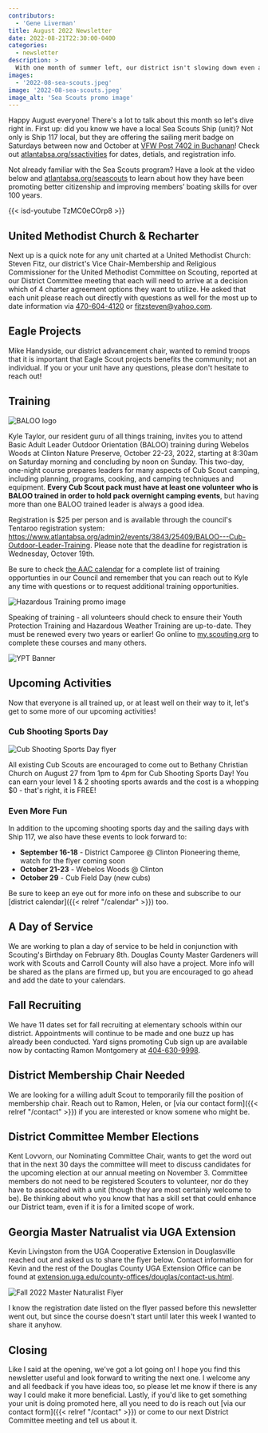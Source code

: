 ```yaml
---
contributors:
  - 'Gene Liverman'
title: August 2022 Newsletter
date: 2022-08-21T22:30:00-0400
categories:
  - newsletter
description: >
  With one month of summer left, our district isn't slowing down even a little! In fact, you can even set sail with Sea Scout Ship 17 while simultaneously earning a merit badge! Read on for about where things stand between BSA and the UMC, training opportunities including BALOO, activities like Cub Shooting Sports Day, and the Georgia Master Naturalist program.
images:
  - '2022-08-sea-scouts.jpeg'
image: '2022-08-sea-scouts.jpeg'
image_alt: 'Sea Scouts promo image'
---
```


Happy August everyone! There's a lot to talk about this month so let's dive right in. First up: did you know we have a local Sea Scouts Ship (unit)? Not only is Ship 117 local, but they are offering the sailing merit badge on Saturdays between now and October at [VFW Post 7402 in Buchanan](https://goo.gl/maps/o3MehNNzJQHUTtFn8)! Check out [atlantabsa.org/ssactivities](https://www.atlantabsa.org/ssactivities) for dates, detials, and registration info.

Not already familiar with the Sea Scouts program? Have a look at the video below and [atlantabsa.org/seascouts](https://www.atlantabsa.org/seascouts) to learn about how they have been promoting better citizenship and improving members’ boating skills for over 100 years.

{{< isd-youtube TzMC0eCOrp8 >}}

## United Methodist Church & Recharter

Next up is a quick note for any unit charted at a United Methodist Church: Steven Fitz, our district's Vice Chair-Membership and Religious Commissioner for the United Methodist Committee on Scouting, reported at our District Committee meeting that each will need to arrive at a decision which of 4 charter agreement options they want to utilize. He asked that each unit please reach out directly with questions as well for the most up to date information via [470-604-4120](tel:+14706044120) or [fitzsteven@yahoo.com](mailto:fitzsteven@yahoo.com).

## Eagle Projects

Mike Handyside, our district advancement chair, wanted to remind troops that it is important that Eagle Scout projects benefits the community; not an individual. If you or your unit have any questions, please don't hesitate to reach out!

## Training

![BALOO logo](2022-08-baloo.jpeg)

Kyle Taylor, our resident guru of all things training, invites you to attend Basic Adult Leader Outdoor Orientation (BALOO) training during Webelos Woods at Clinton Nature Preserve, October 22-23, 2022, starting at 8:30am on Saturday morning and concluding by noon on Sunday. This two-day, one-night course prepares leaders for many aspects of Cub Scout camping, including planning, programs, cooking, and camping techniques and equipment. **Every Cub Scout pack must have at least one volunteer who is BALOO trained in order to hold pack overnight camping events**, but having more than one BALOO trained leader is always a good idea.

Registration is $25 per person and is available through the council's Tentaroo registration system: https://www.atlantabsa.org/admin2/events/3843/25409/BALOO---Cub-Outdoor-Leader-Training. Please note that the deadline for registration is Wednesday, Octover 19th.

Be sure to check [the AAC calendar](https://www.atlantabsa.org/calendar/558/Training) for a complete list of training opportunties in our Council and remember that you can reach out to Kyle any time with questions or to request additional training opportunities.

![Hazardous Training promo image](2022-08-hazardous-weather-training.jpg)

Speaking of training - all volunteers should check to ensure their Youth Protection Training and Hazardous Weather Training are up-to-date. They must be renewed every two years or earlier! Go online to [my.scouting.org](https://my.scouting.org) to complete these courses and many others.

![YPT Banner](YPT-Banner.png)

## Upcoming Activities

Now that everyone is all trained up, or at least well on their way to it, let's get to some more of our upcoming activities!

### Cub Shooting Sports Day

![Cub Shooting Sports Day flyer](2022-08-cub-shooting-sports-day.png)

All existing Cub Scouts are encouraged to come out to Bethany Christian Church on August 27 from 1pm to 4pm for Cub Shooting Sports Day! You can earn your level 1 & 2 shooting sports awards and the cost is a whopping $0 - that's right, it is FREE!

### Even More Fun

In addition to the upcoming shooting sports day and the sailing days with Ship 117, we also have these events to look forward to:

* **September 16-18** - District Camporee @ Clinton Pioneering theme, watch for the flyer coming soon
* **October 21-23** - Webelos Woods @ Clinton
* **October 29** - Cub Field Day (new cubs)

Be sure to keep an eye out for more info on these and subscribe to our [district calendar]({{< relref "/calendar" >}}) too.

## A Day of Service

We are working to plan a day of service to be held in conjunction with Scouting's Birthday on February 8th. Douglas County Master Gardeners will work with Scouts and Carroll County will also have a project. More info will be shared as the plans are firmed up, but you are encouraged to go ahead and add the date to your calendars.

## Fall Recruiting

We have 11 dates set for fall recruiting at elementary schools within our district. Appointments will continue to be made and one buzz up has already been conducted. Yard signs promoting Cub sign up are available now by contacting Ramon Montgomery at [404-630-9998](tel:+14046309998).

## District Membership Chair Needed

We are looking for a willing adult Scout to temporarily fill the position of membership chair.  Reach out to Ramon, Helen, or [via our contact form]({{< relref "/contact" >}}) if you are interested or know somene who might be.

## District Committee Member Elections

Kent Lovvorn, our Nominating Committee Chair, wants to get the word out that in the next 30 days the committee will meet to discuss candidates for the upcoming election at our annual meeting on November 3. Committee members do not need to be registered Scouters to volunteer, nor do they have to assocaited with a unit (though they are most certainly welcome to be). Be thinking about who you know that has a skill set that could enhance our District team, even if it is for a limited scope of work.

## Georgia Master Natrualist via UGA Extension

Kevin Livingston from the UGA Cooperative Extension in Douglasville reached out and asked us to share the flyer below. Contact information for Kevin and the rest of the Douglas County UGA Extension Office can be found at [extension.uga.edu/county-offices/douglas/contact-us.html](https://extension.uga.edu/county-offices/douglas/contact-us.html).

![Fall 2022 Master Naturalist Flyer](2022-08-Fall-Master-Naturalist-Flyer.png)

I know the registration date listed on the flyer passed before this newsletter went out, but since the course doesn't start until later this week I wanted to share it anyhow.

## Closing

Like I said at the opening, we've got a lot going on! I hope you find this newsletter useful and look forward to writing the next one. I welcome any and all feedback if you have ideas too, so please let me know if there is any way I could make it more beneficial. Lastly, if you'd like to get something your unit is doing promoted here, all you need to do is reach out [via our contact form]({{< relref "/contact" >}}) or come to our next District Committee meeting and tell us about it.
